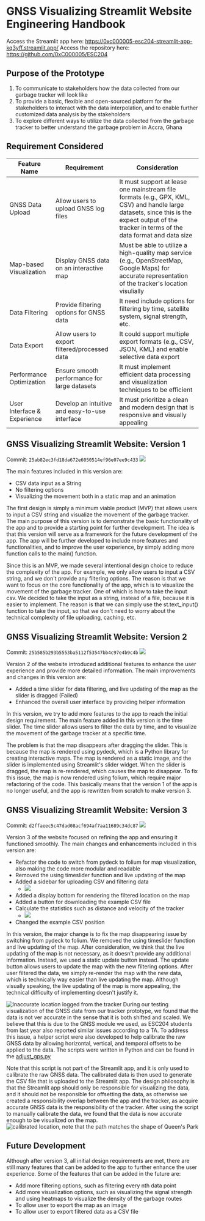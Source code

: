 # GNSS Visualizing Streamlit Website Engineering Handbook

Access the Streamlit app here: https://0xc000005-esc204-streamlit-app-kq3yff.streamlit.app/
Access the repository here: https://github.com/0xC000005/ESC204

## Purpose of the Prototype
1. To communicate to stakeholders how the data collected from our garbage tracker will look like
2. To provide a basic, flexible and open-sourced platform for the stakeholders to interact with the data interpolation, and to enable further customized data analysis by the stakeholders
3. To explore different ways to utilize the data collected from the garbage tracker to better understand the garbage problem in Accra, Ghana

## Requirement Considered
| Feature Name               | Requirement                                      | Consideration                                                                                                                                                                                  |
|----------------------------|--------------------------------------------------|------------------------------------------------------------------------------------------------------------------------------------------------------------------------------------------------|
| GNSS Data Upload           | Allow users to upload GNSS log files             | It must support at lease one mainstream file formats (e.g., GPX, KML, CSV) and handle large datasets, since this is the expect output of the tracker in terms of the data format and data size |
| Map-based Visualization    | Display GNSS data on an interactive map          | Must be able to utilize a high-quality map service (e.g., OpenStreetMap, Google Maps) for accurate representation of the tracker's location visulially                                         |
| Data Filtering             | Provide filtering options for GNSS data          | It need include options for filtering by time, satellite system, signal strength, etc.                                                                                                         |
| Data Export                | Allow users to export filtered/processed data    | It could support multiple export formats (e.g., CSV, JSON, KML) and enable selective data export                                                                                               |
| Performance Optimization   | Ensure smooth performance for large datasets     | It must implement efficient data processing and visualization techniques to be efficient                                                                                                       |
| User Interface & Experience | Develop an intuitive and easy-to-use interface   | It must prioritize a clean and modern design that is responsive and visually appealing                                                                                                         |


## GNSS Visualizing Streamlit Website: Version 1
Commit: `25ab82ec3fd18da672e6050514ef96e07ee9c433`
![](https://raw.githubusercontent.com/0xC000005/ESC204/main/handbook/img_1.png)

The main features included in this version are:

- CSV data input as a String
- No filtering options
- Visualizing the movement both in a static map and an animation

The first design is simply a minimum viable product (MVP) that allows users to input a CSV string and visualize the movement of the garbage tracker. The main purpose of this version is to demonstrate the basic functionality of the app and to provide a starting point for further development. 
The idea is that this version will serve as a framework for the future development of the app. The app will be further developed to include more features and functionalities, and to improve the user experience, by simply adding more function calls to the main() function.

Since this is an MVP, we made several intentional design choice to reduce the complexity of the app. For example, we only allow users to input a CSV string, and we don't provide any filtering options. The reason is that we want to focus on the core functionality of the app, which is to visualize the movement of the garbage tracker. One of which is how to take the input csv. We decided to take the input as a string, instead of a file, because it is easier to implement. The reason is that we can simply use the st.text_input() function to take the input, so that we don't need to worry about the technical complexity of file uploading, caching, etc.

## GNSS Visualizing Streamlit Website: Version 2
Commit: `25b585b293b5553ba5112f53547bb4c97e4b9c4b`
![](https://raw.githubusercontent.com/0xC000005/ESC204/main/handbook/img_2.png)

Version 2 of the website introduced additional features to enhance the user experience and provide more detailed information. The main improvements and changes in this version are:

- Added a time slider for data filtering, and live updating of the map as the slider is dragged (Failed)
- Enhanced the overall user interface by providing helper information 

In this version, we try to add more features to the app to reach the initial design requirement. The main feature added in this version is the time slider. The time slider allows users to filter the data by time, and to visualize the movement of the garbage tracker at a specific time.

The problem is that the map disappears after dragging the slider. This is because the map is rendered using pydeck, which is a Python library for creating interactive maps. The map is rendered as a static image, and the slider is implemented using Streamlit's slider widget. When the slider is dragged, the map is re-rendered, which causes the map to disappear. 
To fix this issue, the map is now rendered using folium, which require major refactoring of the code. This basically means that the version 1 of the app is no longer useful, and the app is rewritten from scratch to make version 3. 

## GNSS Visualizing Streamlit Website: Version 3
Commit: `d2ffaeec5c47dad08acf694af7aa11689c34dc87`
![](https://raw.githubusercontent.com/0xC000005/ESC204/main/handbook/img_3.PNG)


Version 3 of the website focused on refining the app and ensuring it functioned smoothly. The main changes and enhancements included in this version are:

- Refactor the code to switch from pydeck to folium for map visualization, also making the code more modular and readable
- Removed the using timeslider function and live updating of the map
- Added a sidebar for uploading CSV and filtering data
  - ![](https://raw.githubusercontent.com/0xC000005/ESC204/main/handbook/img_4.PNG)
- Added a display bottom for rendering the filtered location on the map
- Added a button for downloading the example CSV file
- Calculate the statistics such as distance and velocity of the tracker
  - ![](https://raw.githubusercontent.com/0xC000005/ESC204/main/handbook/img_5.PNG)
- Changed the example CSV position

In this version, the major change is to fix the map disappearing issue by switching from pydeck to folium. We removed the using timeslider function and live updating of the map. After consideration, we think that the live updating of the map is not necessary, as it doesn't provide any additional information. Instead, we used a static update button instead. The update button allows users to update the map with the new filtering options. After user filtered the data, we simply re-render the map with the new data, which is technically way easier than live updating the map. Although visually speaking, the live updating of the map is more appealing, the technical difficulty of implementing doesn't justify it.

![Inaccurate location logged from the tracker](https://raw.githubusercontent.com/0xC000005/ESC204/main/handbook/img_6.PNG)
During our testing visualization of the GNSS data from our tracker prototype, we found that the data is not ver accurate in the sense that it is both shifted and scaled. 
We believe that this is due to the GNSS module we used, as ESC204 students from last year also reported similar issues according to a TA. To address this issue, a helper script were also developed to help calibrate the raw GNSS data by allowing horizontal, vertical, and temporal offsets to be applied to the data. The scripts were written in Python and can be found in the [adjust_gps.py](https://github.com/0xC000005/ESC204/blob/main/adjust_gps.py)

Note that this script is not part of the Streamlit app, and it is only used to calibrate the raw GNSS data. The calibrated data is then used to generate the CSV file that is uploaded to the Streamlit app. The design philosophy is that the Streamlit app should only be responsible for visualizing the data, and it should not be responsible for offsetting the data, as otherwise we created a responsibility overlap between the app and the tracker, as acquire accurate GNSS data is the responsibility of the tracker.
After using the script to manually calibrate the data, we found that the data is now accurate enough to be visualized on the map. 
![calibrated location, note that the path matches the shape of Queen's Park](https://raw.githubusercontent.com/0xC000005/ESC204/main/handbook/img_7.PNG)

## Future Development

Although after version 3, all initial design requirements are met, there are still many features that can be added to the app to further enhance the user experience. Some of the features that can be added in the future are:
- Add more filtering options, such as filtering every nth data point
- Add more visualization options, such as visualizing the signal strength and using heatmaps to visualize the density of the garbage routes
- To allow user to export the map as an image
- To allow user to export filtered data as a CSV file


